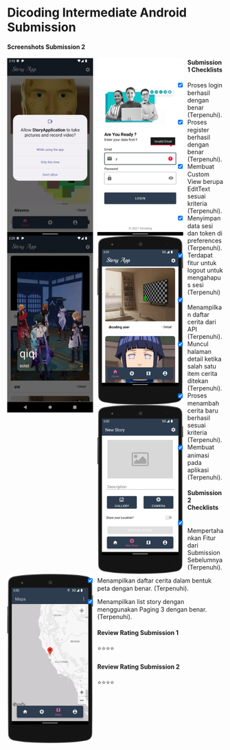 # Dicoding Intermediate Android Submission 

#### Screenshots Submission 2
<img src="https://github.com/MayorBee404/Intermediate-Android-Submission/blob/master/screenshot/ss1.png"
     alt="Submission 2"
     style="float: left; margin-right: 10px;"
     width="200" /> 
<img src="https://github.com/MayorBee404/Intermediate-Android-Submission/blob/master/screenshot/ss7.png"
     alt="Submission 2"
     style="float: left; margin-right: 10px;"
     width="200" />
<img src="https://github.com/MayorBee404/Intermediate-Android-Submission/blob/master/screenshot/ss9.png"
     alt="Submission 2"
     style="float: left; margin-right: 10px;"
     width="200" />
<img src="https://github.com/MayorBee404/Intermediate-Android-Submission/blob/master/screenshot/ss10.png"
     alt="Submission 2"
     style="float: left; margin-right: 10px;"
     width="200" /> 
<img src="https://github.com/MayorBee404/Intermediate-Android-Submission/blob/master/screenshot/ss11.png"
     alt="Submission 2"
     style="float: left; margin-right: 10px;"
     width="200" />
<img src="https://github.com/MayorBee404/Intermediate-Android-Submission/blob/master/screenshot/ss12.png"
     alt="Submission 2"
     style="float: left; margin-right: 10px;"
     width="200" />


#### Submission 1 Checklists
- [x] Proses login berhasil dengan benar (Terpenuhi)</strong>.
- [x] Proses register berhasil dengan benar (Terpenuhi)</strong>.
- [x] Membuat Custom View berupa EditText sesuai kriteria (Terpenuhi)</strong>.
- [x] Menyimpan data sesi dan token di preferences (Terpenuhi).</strong>
- [x] Terdapat fitur untuk logout untuk mengahapus sesi (Terpenuhi) </strong>
- [x] Menampilkan daftar cerita dari API (Terpenuhi)</strong>.
- [x] Muncul halaman detail ketika salah satu item cerita ditekan (Terpenuhi)</strong>.
- [x] Proses menambah cerita baru berhasil sesuai kriteria (Terpenuhi)</strong>.
- [x] Membuat animasi pada aplikasi (Terpenuhi).</strong>

#### Submission 2 Checklists
- [x] Mempertahankan Fitur dari Submission Sebelumnya (Terpenuhi)</strong>.
- [x] Menampilkan daftar cerita dalam bentuk peta dengan benar.  (Terpenuhi)</strong>.
- [x] Menampilkan list story dengan menggunakan Paging 3 dengan benar. (Terpenuhi)</strong>.


#### Review Rating Submission 1
:star::star::star::star:


#### Review Rating Submission 2
:star::star::star::star:
